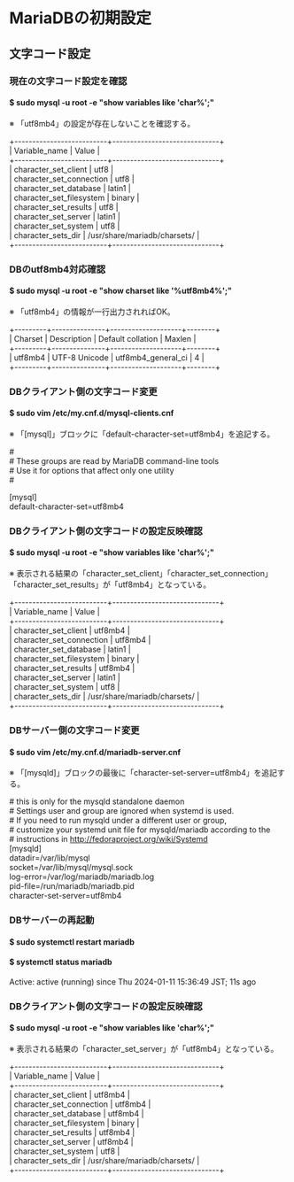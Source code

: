 # MariaDBの初期設定

## 文字コード設定

### 現在の文字コード設定を確認
#### $ sudo mysql -u root -e "show variables like 'char%';"

※ 「utf8mb4」の設定が存在しないことを確認する。

+--------------------------+------------------------------+  
| Variable_name            | Value                        |  
+--------------------------+------------------------------+  
| character_set_client     | utf8                         |  
| character_set_connection | utf8                         |  
| character_set_database   | latin1                       |  
| character_set_filesystem | binary                       |  
| character_set_results    | utf8                         |  
| character_set_server     | latin1                       |  
| character_set_system     | utf8                         |  
| character_sets_dir       | /usr/share/mariadb/charsets/ |  
+--------------------------+------------------------------+  

### DBのutf8mb4対応確認
#### $ sudo mysql -u root -e "show charset like '%utf8mb4%';"

※ 「utf8mb4」の情報が一行出力されればOK。

+---------+---------------+--------------------+--------+  
| Charset | Description   | Default collation  | Maxlen |  
+---------+---------------+--------------------+--------+  
| utf8mb4 | UTF-8 Unicode | utf8mb4_general_ci |      4 |  
+---------+---------------+--------------------+--------+  

### DBクライアント側の文字コード変更
#### $ sudo vim /etc/my.cnf.d/mysql-clients.cnf

※ 「[mysql]」ブロックに「default-character-set=utf8mb4」を追記する。

\#  
\# These groups are read by MariaDB command-line tools  
\# Use it for options that affect only one utility  
\#  

[mysql]  
default-character-set=utf8mb4  

### DBクライアント側の文字コードの設定反映確認
#### $ sudo mysql -u root -e "show variables like 'char%';"

※ 表示される結果の「character_set_client」「character_set_connection」「character_set_results」が「utf8mb4」となっている。

+--------------------------+------------------------------+  
| Variable_name            | Value                        |  
+--------------------------+------------------------------+  
| character_set_client     | utf8mb4                      |  
| character_set_connection | utf8mb4                      |  
| character_set_database   | latin1                       |  
| character_set_filesystem | binary                       |  
| character_set_results    | utf8mb4                      |  
| character_set_server     | latin1                       |  
| character_set_system     | utf8                         |  
| character_sets_dir       | /usr/share/mariadb/charsets/ |  
+--------------------------+------------------------------+  

### DBサーバー側の文字コード変更
#### $ sudo vim /etc/my.cnf.d/mariadb-server.cnf

※ 「[mysqld]」ブロックの最後に「character-set-server=utf8mb4」を追記する。

\# this is only for the mysqld standalone daemon  
\# Settings user and group are ignored when systemd is used.  
\# If you need to run mysqld under a different user or group,  
\# customize your systemd unit file for mysqld/mariadb according to the  
\# instructions in http://fedoraproject.org/wiki/Systemd  
[mysqld]  
datadir=/var/lib/mysql  
socket=/var/lib/mysql/mysql.sock  
log-error=/var/log/mariadb/mariadb.log  
pid-file=/run/mariadb/mariadb.pid  
character-set-server=utf8mb4  

### DBサーバーの再起動
#### $ sudo systemctl restart mariadb
#### $ systemctl status mariadb

Active: active (running) since Thu 2024-01-11 15:36:49 JST; 11s ago

### DBクライアント側の文字コードの設定反映確認
#### $ sudo mysql -u root -e "show variables like 'char%';"

※ 表示される結果の「character_set_server」が「utf8mb4」となっている。

+--------------------------+------------------------------+  
| Variable_name            | Value                        |  
+--------------------------+------------------------------+  
| character_set_client     | utf8mb4                      |  
| character_set_connection | utf8mb4                      |  
| character_set_database   | utf8mb4                      |  
| character_set_filesystem | binary                       |  
| character_set_results    | utf8mb4                      |  
| character_set_server     | utf8mb4                      |  
| character_set_system     | utf8                         |  
| character_sets_dir       | /usr/share/mariadb/charsets/ |  
+--------------------------+------------------------------+  
